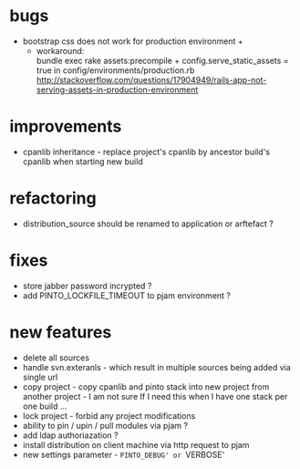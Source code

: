 # bugs
- bootstrap css does not work for production environment +
	- workaround:  
	bundle exec rake assets:precompile + config.serve_static_assets = true in config/environments/production.rb 
	http://stackoverflow.com/questions/17904949/rails-app-not-serving-assets-in-production-environment

# improvements
- cpanlib inheritance - replace project's cpanlib by ancestor build's cpanlib when starting new build 

# refactoring
- distribution_source should be renamed to application or arftefact ?

# fixes
- store jabber password incrypted ? 
- add PINTO_LOCKFILE_TIMEOUT to pjam environment ?

# new features
- delete all sources
- handle svn.exteranls - which result in multiple sources being added via single url
- copy project - copy cpanlib and pinto stack into new project from another project - I am not sure If I need this when I have one stack per one build ...
- lock project - forbid any project modifications
- ability to pin / upin / pull modules via pjam  ?
- add ldap authoriazation ?
- install distribution on client machine via http request to pjam
- new settings parameter - `PINTO_DEBUG' or `VERBOSE' 


